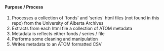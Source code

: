 #### Purpose / Process
1.  Processes a collection of 'fonds' and 'series' html files (not found in this repo) from the University of Alberta Archives
2.  Extracts from each html file a collection of ATOM metadata
3.  Metadata is reflects either fonds / series / file  
4.  Performs some cleaning and manipulation
5.  Writes metadata to an ATOM formatted CSV



